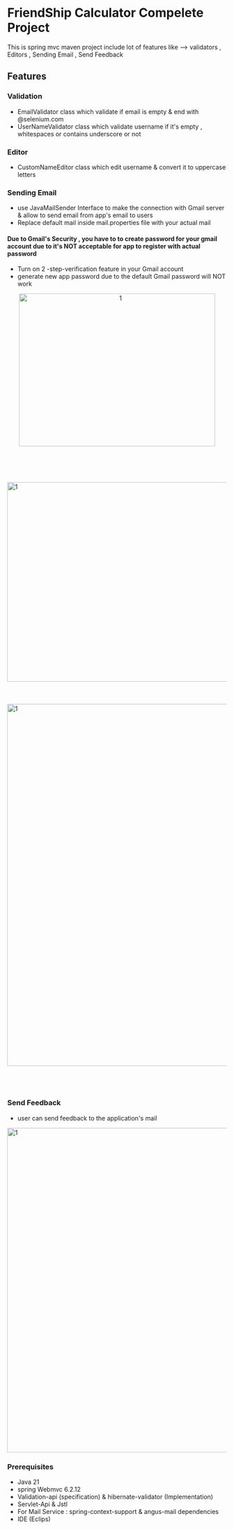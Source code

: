 # FriendShip Calculator Compelete Project
This is spring mvc maven project include lot of features like --> validators , Editors , Sending Email , Send Feedback
## Features
### Validation
- EmailValidator class which validate if email is empty & end with @selenium.com
- UserNameValidator class which validate username if it's empty , whitespaces or contains underscore or not
### Editor
- CustomNameEditor class which edit username & convert it to uppercase letters
### Sending Email
- use JavaMailSender Interface to make the connection with Gmail server & allow to send email from app's email to users
- Replace default mail inside mail.properties file with your actual mail
#### Due to Gmail's Security , you have to  to create password for your gmail account due to it's NOT acceptable for app to register with actual password
- Turn on 2 -step-verification feature in your Gmail account
- generate new app password due to the default Gmail password will NOT work
<p align="center">
<img width="450"  height="350" alt="1" src="https://github.com/user-attachments/assets/2ef4e9fb-cc44-434f-9237-9bec6e663b78" />
</p>
<br><br><br><br>
<img width="683" height="457" alt="1" src="https://github.com/user-attachments/assets/8d1c4650-5664-4bec-b03a-4cd0fcdde566" />
<br><br><br><br>

<img width="945" height="829" alt="1" src="https://github.com/user-attachments/assets/f843630b-47b9-4a8d-8a70-b39fc739f768" />
<br><br><br><br>

### Send Feedback
- user can send feedback to the application's mail
 <img width="947" height="743" alt="1" src="https://github.com/user-attachments/assets/e22efd79-2cb2-4b21-a24e-ad6286ef904d" />
 
### Prerequisites
- Java 21
- spring Webmvc 6.2.12
- Validation-api (specification) & hibernate-validator (Implementation)
- Servlet-Api & Jstl
- For Mail Service : spring-context-support & angus-mail dependencies
- IDE (Eclips)
